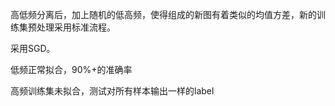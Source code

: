 高低频分离后，加上随机的低高频，使得组成的新图有着类似的均值方差，新的训练集预处理采用标准流程。

采用SGD。

低频正常拟合，90%+的准确率

高频训练集未拟合，测试对所有样本输出一样的label